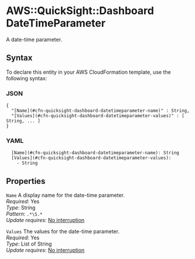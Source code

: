 # AWS::QuickSight::Dashboard DateTimeParameter<a name="aws-properties-quicksight-dashboard-datetimeparameter"></a>

A date\-time parameter\.

## Syntax<a name="aws-properties-quicksight-dashboard-datetimeparameter-syntax"></a>

To declare this entity in your AWS CloudFormation template, use the following syntax:

### JSON<a name="aws-properties-quicksight-dashboard-datetimeparameter-syntax.json"></a>

```
{
  "[Name](#cfn-quicksight-dashboard-datetimeparameter-name)" : String,
  "[Values](#cfn-quicksight-dashboard-datetimeparameter-values)" : [ String, ... ]
}
```

### YAML<a name="aws-properties-quicksight-dashboard-datetimeparameter-syntax.yaml"></a>

```
  [Name](#cfn-quicksight-dashboard-datetimeparameter-name): String
  [Values](#cfn-quicksight-dashboard-datetimeparameter-values):
    - String
```

## Properties<a name="aws-properties-quicksight-dashboard-datetimeparameter-properties"></a>

`Name` <a name="cfn-quicksight-dashboard-datetimeparameter-name"></a>
A display name for the date\-time parameter\.  
_Required_: Yes  
_Type_: String  
_Pattern_: `.*\S.*`  
_Update requires_: [No interruption](https://docs.aws.amazon.com/AWSCloudFormation/latest/UserGuide/using-cfn-updating-stacks-update-behaviors.html#update-no-interrupt)

`Values` <a name="cfn-quicksight-dashboard-datetimeparameter-values"></a>
The values for the date\-time parameter\.  
_Required_: Yes  
_Type_: List of String  
_Update requires_: [No interruption](https://docs.aws.amazon.com/AWSCloudFormation/latest/UserGuide/using-cfn-updating-stacks-update-behaviors.html#update-no-interrupt)
